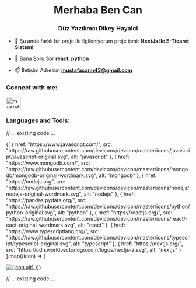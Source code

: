 <h1 align="center">Merhaba Ben Can</h1>
<h3 align="center">Düz Yazılımcı Dikey Hayalci</h3>

- 🔭 Şu anda farklı bir proje ile ilgileniyorum proje ismi: **NextJs ile E-Ticaret Sistemi**

- 💬 Bana Soru Sor **react, python**

- 📫 İletişim Adresim **mustafacann43@gmail.com**

<h3 align="left">Connect with me:</h3>
<p align="left">
<a href="https://linkedin.com/in/mustafa can yıldırım" target="blank"><img align="center" src="https://raw.githubusercontent.com/rahuldkjain/github-profile-readme-generator/master/src/images/icons/Social/linked-in-alt.svg" alt="mustafa can yıldırım" height="30" width="40" /></a>
</p>

<h3 align="left">Languages and Tools:</h3>
// ... existing code ...

<p align="left" className="flex gap-4">
  {[
    { href: "https://www.javascript.com/", src: "https://raw.githubusercontent.com/devicons/devicon/master/icons/javascript/javascript-original.svg", alt: "javascript" },
    { href: "https://www.mongodb.com/", src: "https://raw.githubusercontent.com/devicons/devicon/master/icons/mongodb/mongodb-original-wordmark.svg", alt: "mongodb" },
    { href: "https://nodejs.org", src: "https://raw.githubusercontent.com/devicons/devicon/master/icons/nodejs/nodejs-original-wordmark.svg", alt: "nodejs" },
    { href: "https://pandas.pydata.org/", src: "https://raw.githubusercontent.com/devicons/devicon/master/icons/python/python-original.svg", alt: "python" },
    { href: "https://reactjs.org/", src: "https://raw.githubusercontent.com/devicons/devicon/master/icons/react/react-original-wordmark.svg", alt: "react" },
    { href: "https://www.typescriptlang.org/", src: "https://raw.githubusercontent.com/devicons/devicon/master/icons/typescript/typescript-original.svg", alt: "typescript" },
    { href: "https://nextjs.org/", src: "https://cdn.worldvectorlogo.com/logos/nextjs-2.svg", alt: "nextjs" }
  ].map((icon) => (
    <a 
      href={icon.href} 
      target="_blank" 
      rel="noreferrer"
      className="relative w-[50px] h-[50px] flex items-center justify-center"
      key={icon.alt}
    >
      <div className="absolute inset-0 bg-white rounded-full"></div>
      <img 
        src={icon.src} 
        alt={icon.alt} 
        className="relative w-10 h-10 z-10"
      />
    </a>
  ))}
</p>

// ... existing code ...
